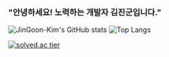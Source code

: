 ### "안녕하세요! 노력하는 개발자 김진군입니다."

![JinGoon-Kim's GitHub stats](https://github-readme-stats.vercel.app/api?username=JinGoon-Kim&show_icons=true&theme=dark)
![Top Langs](https://github-readme-stat.vercel.app/api/top-langs/?username=JinGoon-Kim&layout=compact)

[![solved.ac tier](http://mazassumnida.wtf/api/v2/generate_badge?boj=vrmarine)](https://solved.ac/vrmarine)
